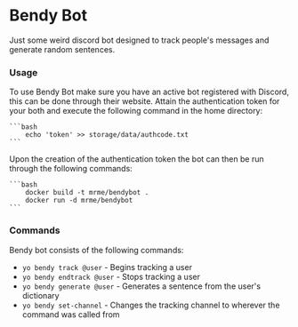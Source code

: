 # Bendy Bot

Just some weird discord bot designed to track people's messages and generate random sentences. 

### Usage
To use Bendy Bot make sure you have an active bot registered with Discord, this can be done through their website. Attain the authentication token for your both and execute the following command in the home directory:
    
    ```bash
        echo 'token' >> storage/data/authcode.txt
    ```

Upon the creation of the authentication token the bot can then be run through the following commands:

    ```bash
        docker build -t mrme/bendybot .
        docker run -d mrme/bendybot
    ```

### Commands
Bendy bot consists of the following commands:
- `yo bendy track @user` - Begins tracking a user
- `yo bendy endtrack @user` - Stops tracking a user
- `yo bendy generate @user` - Generates a sentence from the user's dictionary
- `yo bendy set-channel` - Changes the tracking channel to wherever the command was called from

